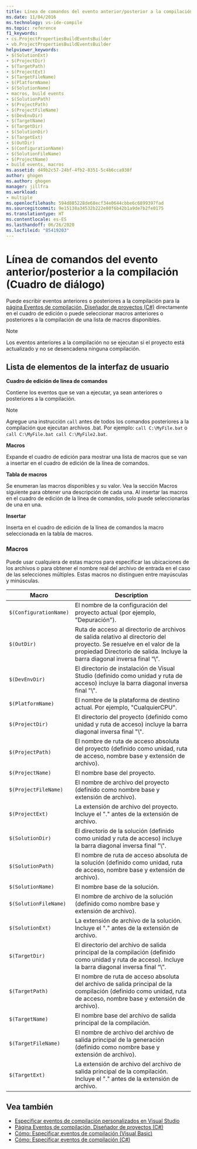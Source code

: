 ```yaml
---
title: Línea de comandos del evento anterior/posterior a la compilación (Cuadro de diálogo)
ms.date: 11/04/2016
ms.technology: vs-ide-compile
ms.topic: reference
f1_keywords:
- cs.ProjectPropertiesBuildEventsBuilder
- vb.ProjectPropertiesBuildEventsBuilder
helpviewer_keywords:
- $(SolutionExt)
- $(ProjectDir)
- $(TargetPath)
- $(ProjectExt)
- $(TargetFileName)
- $(PlatformName)
- $(SolutionName)
- macros, build events
- $(SolutionPath)
- $(ProjectPath)
- $(ProjectFileName)
- $(DevEnvDir)
- $(TargetName)
- $(TargetDir)
- $(SolutionDir)
- $(TargetExt)
- $(OutDir)
- $(ConfigurationName)
- $(SolutionFileName)
- $(ProjectName)
- build events, macros
ms.assetid: d49b2c57-24bf-4fb2-8351-5c4b6cca938f
author: ghogen
ms.author: ghogen
manager: jillfra
ms.workload:
- multiple
ms.openlocfilehash: 594d885228de68ecf34e0644cbbe6c6899397fad
ms.sourcegitcommit: 9e15138a34532b222e80f6b42b1a9de7b2fe0175
ms.translationtype: HT
ms.contentlocale: es-ES
ms.lasthandoff: 06/26/2020
ms.locfileid: "85419203"
---
```

# <a name="pre-build-eventpost-build-event-command-line-dialog-box"></a>Línea de comandos del evento anterior/posterior a la compilación (Cuadro de diálogo)

Puede escribir eventos anteriores o posteriores a la compilación para la [página Eventos de compilación, Diseñador de proyectos (C#)](../../ide/reference/build-events-page-project-designer-csharp.md) directamente en el cuadro de edición o puede seleccionar macros anteriores o posteriores a la compilación de una lista de macros disponibles.

> [!NOTE]
> Los eventos anteriores a la compilación no se ejecutan si el proyecto está actualizado y no se desencadena ninguna compilación.

## <a name="ui-element-list"></a>Lista de elementos de la interfaz de usuario

**Cuadro de edición de línea de comandos**

Contiene los eventos que se van a ejecutar, ya sean anteriores o posteriores a la compilación.

> [!NOTE]
> Agregue una instrucción `call` antes de todos los comandos posteriores a la compilación que ejecutan archivos .bat. Por ejemplo: `call C:\MyFile.bat` o `call C:\MyFile.bat call C:\MyFile2.bat`.

**Macros**

Expande el cuadro de edición para mostrar una lista de macros que se van a insertar en el cuadro de edición de la línea de comandos.

**Tabla de macros**

Se enumeran las macros disponibles y su valor. Vea la sección Macros siguiente para obtener una descripción de cada una. Al insertar las macros en el cuadro de edición de la línea de comandos, solo puede seleccionarlas de una en una.

**Insertar**

Inserta en el cuadro de edición de la línea de comandos la macro seleccionada en la tabla de macros.

### <a name="macros"></a>Macros

Puede usar cualquiera de estas macros para especificar las ubicaciones de los archivos o para obtener el nombre real del archivo de entrada en el caso de las selecciones múltiples. Estas macros no distinguen entre mayúsculas y minúsculas.

|Macro|Description|
|-----------|-----------------|
|`$(ConfigurationName)`|El nombre de la configuración del proyecto actual (por ejemplo, "Depuración").|
|`$(OutDir)`|Ruta de acceso al directorio de archivos de salida relativo al directorio del proyecto. Se resuelve en el valor de la propiedad Directorio de salida. Incluye la barra diagonal inversa final “\\”.|
|`$(DevEnvDir)`|El directorio de instalación de Visual Studio (definido como unidad y ruta de acceso) incluye la barra diagonal inversa final "\\".|
|`$(PlatformName)`|El nombre de la plataforma de destino actual. Por ejemplo, "CualquierCPU".|
|`$(ProjectDir)`|El directorio del proyecto (definido como unidad y ruta de acceso) incluye la barra diagonal inversa final "\\".|
|`$(ProjectPath)`|El nombre de ruta de acceso absoluta del proyecto (definido como unidad, ruta de acceso, nombre base y extensión de archivo).|
|`$(ProjectName)`|El nombre base del proyecto.|
|`$(ProjectFileName)`|El nombre de archivo del proyecto (definido como nombre base y extensión de archivo).|
|`$(ProjectExt)`|La extensión de archivo del proyecto. Incluye el "." antes de la extensión de archivo.|
|`$(SolutionDir)`|El directorio de la solución (definido como unidad y ruta de acceso) incluye la barra diagonal inversa final "\\".|
|`$(SolutionPath)`|El nombre de ruta de acceso absoluta de la solución (definido como unidad, ruta de acceso, nombre base y extensión de archivo).|
|`$(SolutionName)`|El nombre base de la solución.|
|`$(SolutionFileName)`|El nombre de archivo de la solución (definido como nombre base y extensión de archivo).|
|`$(SolutionExt)`|La extensión de archivo de la solución. Incluye el "." antes de la extensión de archivo.|
|`$(TargetDir)`|El directorio del archivo de salida principal de la compilación (definido como unidad y ruta de acceso). Incluye la barra diagonal inversa final “\\”.|
|`$(TargetPath)`|El nombre de ruta de acceso absoluta del archivo de salida principal de la compilación (definido como unidad, ruta de acceso, nombre base y extensión de archivo).|
|`$(TargetName)`|El nombre base del archivo de salida principal de la compilación.|
|`$(TargetFileName)`|El nombre de archivo del archivo de salida principal de la generación (definido como nombre base y extensión de archivo).|
|`$(TargetExt)`|La extensión de archivo del archivo de salida principal de la compilación. Incluye el "." antes de la extensión de archivo.|

## <a name="see-also"></a>Vea también

- [Especificar eventos de compilación personalizados en Visual Studio](../../ide/specifying-custom-build-events-in-visual-studio.md)
- [Página Eventos de compilación, Diseñador de proyectos (C#)](../../ide/reference/build-events-page-project-designer-csharp.md)
- [Cómo: Especificar eventos de compilación (Visual Basic)](../../ide/how-to-specify-build-events-visual-basic.md)
- [Cómo: Especificar eventos de compilación (C#)](../../ide/how-to-specify-build-events-csharp.md)
